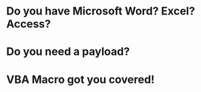 # Do you have Microsoft Word? Excel? Access? 
# Do you need a payload?
# VBA Macro got you covered!
